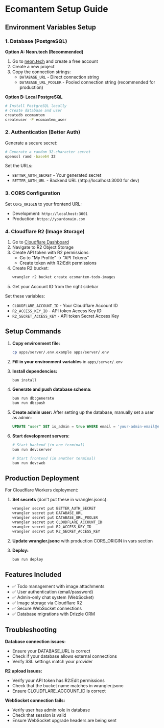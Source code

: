 # Ecomantem Setup Guide

## Environment Variables Setup

### 1. Database (PostgreSQL)

**Option A: Neon.tech (Recommended)**
1. Go to [neon.tech](https://neon.tech) and create a free account
2. Create a new project
3. Copy the connection strings:
   - `DATABASE_URL` - Direct connection string
   - `DATABASE_URL_POOLER` - Pooled connection string (recommended for production)

**Option B: Local PostgreSQL**
```bash
# Install PostgreSQL locally
# Create database and user
createdb ecomantem
createuser -P ecomantem_user
```

### 2. Authentication (Better Auth)

Generate a secure secret:
```bash
# Generate a random 32-character secret
openssl rand -base64 32
```

Set the URLs:
- `BETTER_AUTH_SECRET` - Your generated secret
- `BETTER_AUTH_URL` - Backend URL (http://localhost:3000 for dev)

### 3. CORS Configuration

Set `CORS_ORIGIN` to your frontend URL:
- Development: `http://localhost:3001`
- Production: `https://yourdomain.com`

### 4. Cloudflare R2 (Image Storage)

1. Go to [Cloudflare Dashboard](https://dash.cloudflare.com)
2. Navigate to R2 Object Storage
3. Create API token with R2 permissions:
   - Go to "My Profile" → "API Tokens"
   - Create token with R2:Edit permissions
4. Create R2 bucket:
   ```bash
   wrangler r2 bucket create ecomantem-todo-images
   ```
5. Get your Account ID from the right sidebar

Set these variables:
- `CLOUDFLARE_ACCOUNT_ID` - Your Cloudflare Account ID
- `R2_ACCESS_KEY_ID` - API token Access Key ID  
- `R2_SECRET_ACCESS_KEY` - API token Secret Access Key

## Setup Commands

1. **Copy environment file:**
   ```bash
   cp apps/server/.env.example apps/server/.env
   ```

2. **Fill in your environment variables** in `apps/server/.env`

3. **Install dependencies:**
   ```bash
   bun install
   ```

4. **Generate and push database schema:**
   ```bash
   bun run db:generate
   bun run db:push
   ```

5. **Create admin user:**
   After setting up the database, manually set a user as admin:
   ```sql
   UPDATE "user" SET is_admin = true WHERE email = 'your-admin-email@example.com';
   ```

6. **Start development servers:**
   ```bash
   # Start backend (in one terminal)
   bun run dev:server
   
   # Start frontend (in another terminal)  
   bun run dev:web
   ```

## Production Deployment

For Cloudflare Workers deployment:

1. **Set secrets** (don't put these in wrangler.jsonc):
   ```bash
   wrangler secret put BETTER_AUTH_SECRET
   wrangler secret put DATABASE_URL
   wrangler secret put DATABASE_URL_POOLER
   wrangler secret put CLOUDFLARE_ACCOUNT_ID
   wrangler secret put R2_ACCESS_KEY_ID
   wrangler secret put R2_SECRET_ACCESS_KEY
   ```

2. **Update wrangler.jsonc** with production CORS_ORIGIN in vars section

3. **Deploy:**
   ```bash
   bun run deploy
   ```

## Features Included

- ✅ Todo management with image attachments
- ✅ User authentication (email/password)
- ✅ Admin-only chat system (WebSocket)
- ✅ Image storage via Cloudflare R2
- ✅ Secure WebSocket connections
- ✅ Database migrations with Drizzle ORM

## Troubleshooting

**Database connection issues:**
- Ensure your DATABASE_URL is correct
- Check if your database allows external connections
- Verify SSL settings match your provider

**R2 upload issues:**
- Verify your API token has R2:Edit permissions
- Check that the bucket name matches in wrangler.jsonc
- Ensure CLOUDFLARE_ACCOUNT_ID is correct

**WebSocket connection fails:**
- Verify user has admin role in database
- Check that session is valid
- Ensure WebSocket upgrade headers are being sent